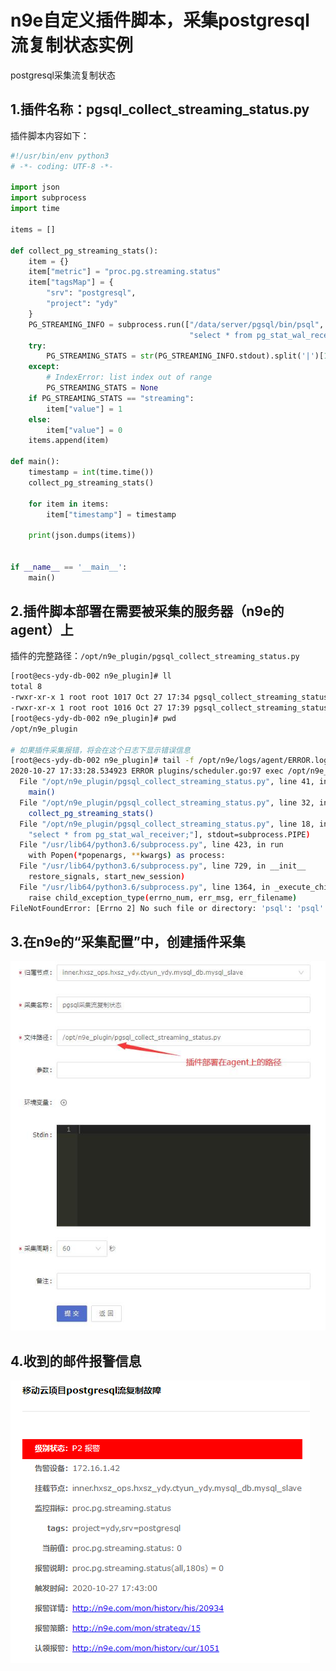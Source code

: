 # n9e自定义插件脚本，采集postgresql流复制状态实例

postgresql采集流复制状态

## 1.插件名称：pgsql_collect_streaming_status.py

插件脚本内容如下：

```python
#!/usr/bin/env python3
# -*- coding: UTF-8 -*-

import json
import subprocess
import time

items = []

def collect_pg_streaming_stats():
    item = {}
    item["metric"] = "proc.pg.streaming.status"
    item["tagsMap"] = {
        "srv": "postgresql",
        "project": "ydy"
    }
    PG_STREAMING_INFO = subprocess.run(["/data/server/pgsql/bin/psql", "-h127.0.0.1", "-Upostgres", "-tc", \
                                        "select * from pg_stat_wal_receiver;"], stdout=subprocess.PIPE)
    try:
        PG_STREAMING_STATS = str(PG_STREAMING_INFO.stdout).split('|')[1].strip()
    except:
        # IndexError: list index out of range
        PG_STREAMING_STATS = None
    if PG_STREAMING_STATS == "streaming":
        item["value"] = 1
    else:
        item["value"] = 0
    items.append(item)

def main():
    timestamp = int(time.time())
    collect_pg_streaming_stats()

    for item in items:
        item["timestamp"] = timestamp

    print(json.dumps(items))


if __name__ == '__main__':
    main()
```

## 2.插件脚本部署在需要被采集的服务器（n9e的agent）上

插件的完整路径：`/opt/n9e_plugin/pgsql_collect_streaming_status.py`

```bash
[root@ecs-ydy-db-002 n9e_plugin]# ll
total 8
-rwxr-xr-x 1 root root 1017 Oct 27 17:34 pgsql_collect_streaming_status.py
-rwxr-xr-x 1 root root 1016 Oct 27 17:39 pgsql_collect_streaming_status_test.py
[root@ecs-ydy-db-002 n9e_plugin]# pwd
/opt/n9e_plugin

# 如果插件采集报错，将会在这个日志下显示错误信息
[root@ecs-ydy-db-002 n9e_plugin]# tail -f /opt/n9e/logs/agent/ERROR.log
2020-10-27 17:33:28.534923 ERROR plugins/scheduler.go:97 exec /opt/n9e_plugin/pgsql_collect_streaming_status.py fail: Traceback (most recent call last):
  File "/opt/n9e_plugin/pgsql_collect_streaming_status.py", line 41, in <module>
    main()
  File "/opt/n9e_plugin/pgsql_collect_streaming_status.py", line 32, in main
    collect_pg_streaming_stats()
  File "/opt/n9e_plugin/pgsql_collect_streaming_status.py", line 18, in collect_pg_streaming_stats
    "select * from pg_stat_wal_receiver;"], stdout=subprocess.PIPE)
  File "/usr/lib64/python3.6/subprocess.py", line 423, in run
    with Popen(*popenargs, **kwargs) as process:
  File "/usr/lib64/python3.6/subprocess.py", line 729, in __init__
    restore_signals, start_new_session)
  File "/usr/lib64/python3.6/subprocess.py", line 1364, in _execute_child
    raise child_exception_type(errno_num, err_msg, err_filename)
FileNotFoundError: [Errno 2] No such file or directory: 'psql': 'psql'
```

## 3.在n9e的“采集配置”中，创建插件采集

![](https://github.com/kongzi68/pgsql_collect_streaming_status/blob/main/%E6%8F%92%E4%BB%B6%E9%87%87%E9%9B%86%E9%85%8D%E7%BD%AE.jpg)

## 4.收到的邮件报警信息

![](https://github.com/kongzi68/pgsql_collect_streaming_status/blob/main/874afc35-f385-40a3-b154-68d6097de09d.png)
